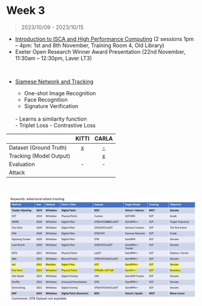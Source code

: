 # Week 3

> 2023/10/09 - 2023/10/15

- [Introduction to ISCA and High Performance Computing](https://docs.jade.ac.uk/en/latest/jade/scheduler/) (2 sessions 1pm – 4pm: 1st and 8th November, Training Room 4, Old Library)  
- Exeter Open Research Winner Award Presentation (22nd November, 11:30am – 12:30pm, Laver LT3)  

<br />

- [Siamese Network and Tracking](https://www.cs.cmu.edu/~rsalakhu/papers/oneshot1.pdf)  
    - One-shot Image Recognition  
    - Face Recognition  
    - Signature Verification  
    <br />
    - Learns a similarity function  
    <br />
    - Triplet Loss  
    - Contrastive Loss  

    <br />

|                         | KITTI |                         CARLA      |
| :---------------------- | :---: | :---------------------------------------------------: |
|Dataset (Ground Truth)  |   [x](https://www.cvlibs.net/datasets/kitti/eval_tracking.php)   |           [-](https://npm3d.fr/kitti-carla)  |
|Tracking (Model Output) |       | [x](https://github.com/wuhanstudio/2d-carla-tracking) |
|Evaluation              |   -   |                           -       |
|Attack                  |       |                                                       |

<br />

![](imgs/uap.png)
